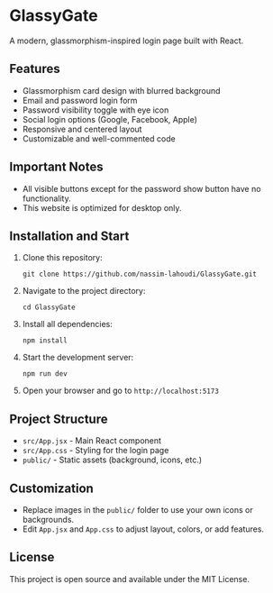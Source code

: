 <h1>GlassyGate</h1>
<p>
A modern, glassmorphism-inspired login page built with React.
</p>

<h2>Features</h2>
<ul>
<li>Glassmorphism card design with blurred background</li>
<li>Email and password login form</li>
<li>Password visibility toggle with eye icon</li>
<li>Social login options (Google, Facebook, Apple)</li>
<li>Responsive and centered layout</li>
<li>Customizable and well-commented code</li>
</ul>

<h2>Important Notes</h2>
<ul>
<li>All visible buttons except for the password show button have no functionality.</li>
<li>This website is optimized for desktop only.</li>
</ul>

<h2>Installation and Start</h2>
<ol>
<li>Clone this repository:</li>
<pre><code>git clone https://github.com/nassim-lahoudi/GlassyGate.git</code></pre>
<li>Navigate to the project directory:</li>
<pre><code>cd GlassyGate</code></pre>
<li>Install all dependencies:</li>
<pre><code>npm install</code></pre>
<li>Start the development server:</li>
<pre><code>npm run dev</code></pre>
<li>Open your browser and go to <code>http://localhost:5173</code></li>
</ol>

<h2>Project Structure</h2>
<ul>
<li><code>src/App.jsx</code> - Main React component</li>
<li><code>src/App.css</code> - Styling for the login page</li>
<li><code>public/</code> - Static assets (background, icons, etc.)</li>
</ul>

<h2>Customization</h2>
<ul>
<li>Replace images in the <code>public/</code> folder to use your own icons or backgrounds.</li>
<li>Edit <code>App.jsx</code> and <code>App.css</code> to adjust layout, colors, or add features.</li>
</ul>

<h2>License</h2>
<p>
This project is open source and available under the MIT License.
</p>
